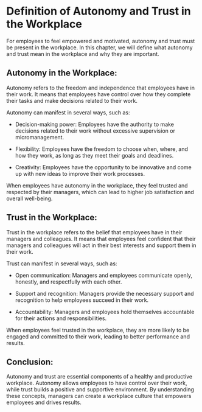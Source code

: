 Definition of Autonomy and Trust in the Workplace
===============================================================================================================

For employees to feel empowered and motivated, autonomy and trust must be present in the workplace. In this chapter, we will define what autonomy and trust mean in the workplace and why they are important.

Autonomy in the Workplace:
--------------------------

Autonomy refers to the freedom and independence that employees have in their work. It means that employees have control over how they complete their tasks and make decisions related to their work.

Autonomy can manifest in several ways, such as:

* Decision-making power: Employees have the authority to make decisions related to their work without excessive supervision or micromanagement.

* Flexibility: Employees have the freedom to choose when, where, and how they work, as long as they meet their goals and deadlines.

* Creativity: Employees have the opportunity to be innovative and come up with new ideas to improve their work processes.

When employees have autonomy in the workplace, they feel trusted and respected by their managers, which can lead to higher job satisfaction and overall well-being.

Trust in the Workplace:
-----------------------

Trust in the workplace refers to the belief that employees have in their managers and colleagues. It means that employees feel confident that their managers and colleagues will act in their best interests and support them in their work.

Trust can manifest in several ways, such as:

* Open communication: Managers and employees communicate openly, honestly, and respectfully with each other.

* Support and recognition: Managers provide the necessary support and recognition to help employees succeed in their work.

* Accountability: Managers and employees hold themselves accountable for their actions and responsibilities.

When employees feel trusted in the workplace, they are more likely to be engaged and committed to their work, leading to better performance and results.

Conclusion:
-----------

Autonomy and trust are essential components of a healthy and productive workplace. Autonomy allows employees to have control over their work, while trust builds a positive and supportive environment. By understanding these concepts, managers can create a workplace culture that empowers employees and drives results.
